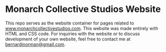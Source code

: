 # Monarch Collective Studios Website

This repo serves as the website container for pages related to www.monarchcollectivestudios.com. This website was made entirely with HTML and CSS code. For inquiries with the 
website or to discuss development of your own website, feel free to contact me at bernardinorman@gmail.com.
